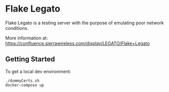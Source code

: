 Flake Legato
============

Flake Legato is a testing server with the purpose of emulating poor network conditions.

More information at: <https://confluence.sierrawireless.com/display/LEGATO/Flake+Legato>

Getting Started
---------------

To get a local dev environment:
```
./dummyCerts.sh
docker-compose up
```
